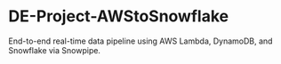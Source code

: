 # DE-Project-AWStoSnowflake
End-to-end real-time data pipeline using AWS Lambda, DynamoDB, and Snowflake via Snowpipe.
